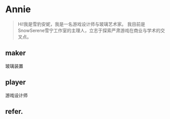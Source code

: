
# Annie
> Hi!我是雪豹安妮，我是一名游戏设计师与玻璃艺术家。
我目前是SnowSerene雪宁工作室的主理人，立志于探索严肃游戏在商业与学术的交叉点。

## maker
玻璃装置

## player
游戏设计师


## refer.

